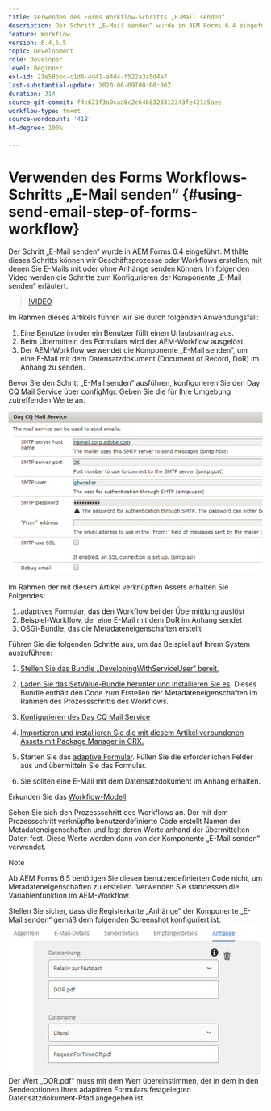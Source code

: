 ```yaml
---
title: Verwenden des Forms Workflow-Schritts „E-Mail senden“
description: Der Schritt „E-Mail senden“ wurde in AEM Forms 6.4 eingeführt. Mithilfe dieses Schritts können wir Geschäftsprozesse oder Workflows erstellen, mit denen Sie E-Mails mit oder ohne Anhänge senden können. Im folgenden Video werden die Schritte zum Konfigurieren der Komponente „E-Mail senden“ erläutert.
feature: Workflow
version: 6.4,6.5
topic: Development
role: Developer
level: Beginner
exl-id: 21e58bbc-c1d6-4d41-a4d4-f522a3a5d4a7
last-substantial-update: 2020-06-09T00:00:00Z
duration: 314
source-git-commit: f4c621f3a9caa8c2c64b8323312343fe421a5aee
workflow-type: tm+mt
source-wordcount: '418'
ht-degree: 100%

---
```


# Verwenden des Forms Workflows-Schritts „E-Mail senden“ {#using-send-email-step-of-forms-workflow}

Der Schritt „E-Mail senden“ wurde in AEM Forms 6.4 eingeführt. Mithilfe dieses Schritts können wir Geschäftsprozesse oder Workflows erstellen, mit denen Sie E-Mails mit oder ohne Anhänge senden können. Im folgenden Video werden die Schritte zum Konfigurieren der Komponente „E-Mail senden“ erläutert.

>[!VIDEO](https://video.tv.adobe.com/v/21499?quality=12&learn=on)

Im Rahmen dieses Artikels führen wir Sie durch folgenden Anwendungsfall:

1. Eine Benutzerin oder ein Benutzer füllt einen Urlaubsantrag aus.
1. Beim Übermitteln des Formulars wird der AEM-Workflow ausgelöst.
1. Der AEM-Workflow verwendet die Komponente „E-Mail senden“, um eine E-Mail mit dem Datensatzdokument (Document of Record, DoR) im Anhang zu senden.

Bevor Sie den Schritt „E-Mail senden“ ausführen, konfigurieren Sie den Day CQ Mail Service über [configMgr](http://localhost:4502/system/console/configMgr). Geben Sie die für Ihre Umgebung zutreffenden Werte an.

![Konfigurieren des Day CQ Mail Service](assets/mailservice.png)

Im Rahmen der mit diesem Artikel verknüpften Assets erhalten Sie Folgendes:

1. adaptives Formular, das den Workflow bei der Übermittlung auslöst
1. Beispiel-Workflow, der eine E-Mail mit dem DoR im Anhang sendet
1. OSGi-Bundle, das die Metadateneigenschaften erstellt

Führen Sie die folgenden Schritte aus, um das Beispiel auf Ihrem System auszuführen:

1. [Stellen Sie das Bundle „DevelopingWithServiceUser“ bereit.](/help/forms/assets/common-osgi-bundles/DevelopingWithServiceUser.jar)

1. [Laden Sie das SetValue-Bundle herunter und installieren Sie es](/help/forms/assets/common-osgi-bundles/SetValueApp.core-1.0-SNAPSHOT.jar). Dieses Bundle enthält den Code zum Erstellen der Metadateneigenschaften im Rahmen des Prozessschritts des Workflows.
1. [Konfigurieren des Day CQ Mail Service](https://helpx.adobe.com/de/experience-manager/6-5/sites/administering/using/notification.html)
1. [Importieren und installieren Sie die mit diesem Artikel verbundenen Assets mit Package Manager in CRX.](assets/emaildoraemformskt.zip)
1. Starten Sie das [adaptive Formular](http://localhost:4502/content/dam/formsanddocuments/helpx/timeoffrequestform/jcr:content?wcmmode=disabled). Füllen Sie die erforderlichen Felder aus und übermitteln Sie das Formular.
1. Sie sollten eine E-Mail mit dem Datensatzdokument im Anhang erhalten.

Erkunden Sie das [Workflow-Modell](http://localhost:4502/editor.html/conf/global/settings/workflow/models/emaildor.html).

Sehen Sie sich den Prozessschritt des Workflows an. Der mit dem Prozessschritt verknüpfte benutzerdefinierte Code erstellt Namen der Metadateneigenschaften und legt deren Werte anhand der übermittelten Daten fest. Diese Werte werden dann von der Komponente „E-Mail senden“ verwendet.

>[!NOTE]
>
>Ab AEM Forms 6.5 benötigen Sie diesen benutzerdefinierten Code nicht, um Metadateneigenschaften zu erstellen. Verwenden Sie stattdessen die Variablenfunktion im AEM-Workflow.

Stellen Sie sicher, dass die Registerkarte „Anhänge“ der Komponente „E-Mail senden“ gemäß dem folgenden Screenshot konfiguriert ist.
![Registerkarte „Anhänge“ der Komponente „E-Mail senden“](assets/sendemailcomponentconfigure.jpg)Der Wert „DOR.pdf“ muss mit dem Wert übereinstimmen, der in dem in den Sendeoptionen Ihres adaptiven Formulars festgelegten Datensatzdokument-Pfad angegeben ist.
